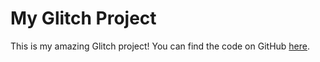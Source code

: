 # My Glitch Project

This is my amazing Glitch project! You can find the code on GitHub [here](https://github.com/zizokppa/Advanced_CC_Lab/tree/0bd62d3f9b8c2449cd9dc657335ab268b8109e7d/Project1).
